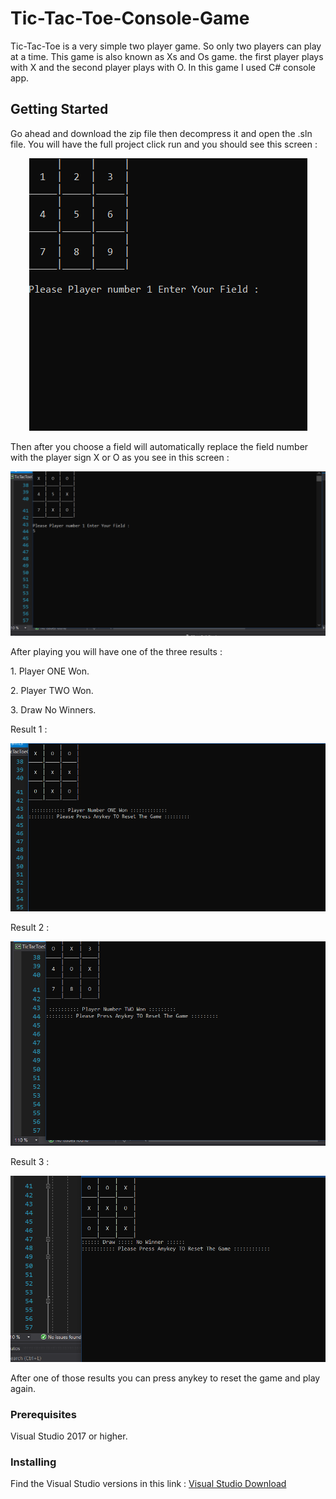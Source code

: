 # Tic-Tac-Toe-Console-Game

Tic-Tac-Toe is a very simple two player game. So only two players can play at a time. This game is also known as Xs and Os game. the first player plays with X and the second player plays with O. In this game I used C# console app.

## Getting Started

Go ahead and download the zip file then decompress it and open the .sln file. You will have the full project click run and you should see this screen : 
<p align="center">
    <img src="Img/1.PNG" alt="TicTacToe"/>
</p>

<p>Then after you choose a field will automatically replace the field number with the player sign X or O as you see in this screen :<p/>

<p align="center">
    <img src="Img/2.PNG" alt="TicTacToe"/>
</p>

<p>After playing you will have one of the  three results : 
<p>1. Player ONE Won.<p/>
<p>2. Player TWO Won.<p/>
<p>3. Draw No Winners. <p/>
<p/>
<p>Result 1 : <p/>
<p align="center">
    <img src="Img/3.PNG" alt="TicTacToe"/>
</p>
<p>Result 2 : <p/>
<p align="center">
    <img src="Img/4.PNG" alt="TicTacToe"/>
</p>
<p>Result 3 : <p/>
<p align="center">
    <img src="Img/5.PNG" alt="TicTacToe"/>
</p>

<p>After one of those results you can press anykey to reset the game and play again.

<p/>


### Prerequisites

Visual Studio 2017 or higher. 


### Installing

Find the Visual Studio versions in this link : 
<a href="https://visualstudio.microsoft.com/downloads/">Visual Studio Download</a>

